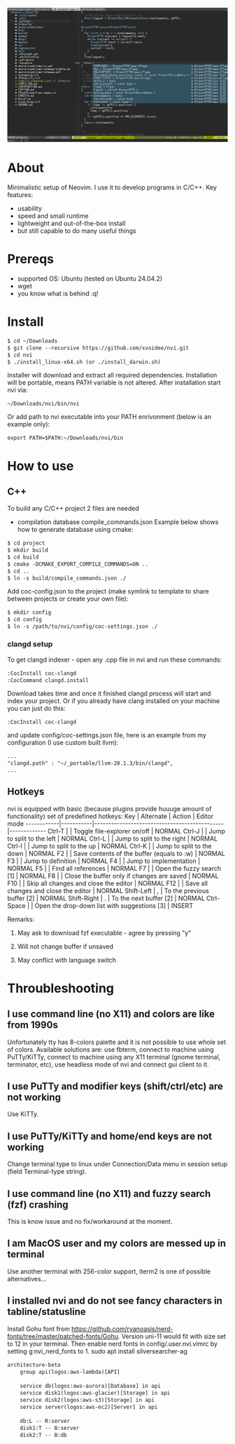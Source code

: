 ![Poster](/assets/poster.png)
# About
Minimalistic setup of Neovim. I use it to develop programs in C/C++. Key features:
* usability
* speed and small runtime
* lightweight and out-of-the-box install
* but still capable to do many useful things
# Prereqs
* supported OS: Ubuntu (tested on Ubuntu 24.04.2)
* wget
* you know what is behind :q!
# Install
```
$ cd ~/Downloads
$ git clone --recursive https://github.com/xvoidee/nvi.git
$ cd nvi
$ ./install_linux-x64.sh (or ./install_darwin.sh)
```
Installer will download and extract all required dependencies. Installation will be portable, means PATH variable is not altered. After installation start nvi via:
```
~/Downloads/nvi/bin/nvi
```
Or add path to nvi executable into your PATH enrivonment (below is an example only):
```
export PATH=$PATH:~/Downloads/nvi/bin
```
# How to use
## C++
To build any C/C++ project 2 files are needed
* compilation database compile_commands.json
Example below shows how to generate database using cmake:
```
$ cd project
$ mkdir build
$ cd build
$ cmake -DCMAKE_EXPORT_COMPILE_COMMANDS=ON ..
$ cd ..
$ ln -s build/compile_commands.json ./
```
Add coc-config.json to the project (make symlink to template to share between projects or create your own file):
```
$ mkdir config
$ cd config
$ ln -s /path/to/nvi/config/coc-settings.json ./
```
### clangd setup
To get clangd indexer - open any .cpp file in nvi and run these commands:
```
:CocInstall coc-clangd
:CocCommand clangd.install
```
Download takes time and once it finished clangd process will start and index your project. Or if you already have clang installed on your machine you can just do this:
```
:CocInstall coc-clangd
```
and update config/coc-settings.json file, here is an example from my configuration (I use custom built llvm):
```
...
"clangd.path" : "~/_portable/llvm-20.1.3/bin/clangd",
...
```
## Hotkeys
nvi is equipped with basic (because plugins provide huuuge amount of functionality) set of predefined hotkeys:
Key         | Alternate | Action                                       | Editor mode
------------|-----------|----------------------------------------------|-------------
Ctrl-T      |           | Toggle file-explorer on/off                  | NORMAL
Ctrl-J      |           | Jump to split to the left                    | NORMAL
Ctrl-L      |           | Jump to split to the right                   | NORMAL
Ctrl-I      |           | Jump to split to the up                      | NORMAL
Ctrl-K      |           | Jump to split to the down                    | NORMAL
F2          |           | Save contents of the buffer (equals to :w)   | NORMAL
F3          |           | Jump to definition                           | NORMAL
F4          |           | Jump to implementation                       | NORMAL
F5          |           | Find all references                          | NORMAL
F7          |           | Open the fuzzy search [1]                    | NORMAL
F8          |           | Close the buffer only if changes are saved   | NORMAL
F10         |           | Skip all changes and close the editor        | NORMAL
F12         |           | Save all changes and close the editor        | NORMAL
Shift-Left  | ,         | To the previous buffer [2]                   | NORMAL
Shift-Right | .         | To the next buffer [2]                       | NORMAL
Ctrl-Space  |           | Open the drop-down list with suggestions [3] | INSERT

Remarks:
1. May ask to download fzf executable - agree by pressing "y"

2. Will not change buffer if unsaved

3. May conflict with language switch

# Throubleshooting
## I use command line (no X11) and colors are like from 1990s
Unfortunately tty has 8-colors palette and it is not possible to use whole set of colors. Available solutions are: use fbterm, connect to machine using PuTTy/KiTTy, connect to machine using any X11 terminal (gnome terminal, terminator, etc), use headless mode of nvi and connect gui client to it.
## I use PuTTy and modifier keys (shift/ctrl/etc) are not working
Use KiTTy.
## I use PuTTy/KiTTy and home/end keys are not working
Change terminal type to linux under Connection/Data menu in session setup (field Terminal-type string).
## I use command line (no X11) and fuzzy search (fzf) crashing
This is know issue and no fix/workaround at the moment.
## I am MacOS user and my colors are messed up in terminal
Use another terminal with 256-color support, iterm2 is one of possible alternatives...
## I installed nvi and do not see fancy characters in tabline/statusline
Install Gohu font from https://github.com/ryanoasis/nerd-fonts/tree/master/patched-fonts/Gohu. Version uni-11 would fit with size set to 12 in your terminal. Then enable nerd fonts in config/.user.nvi.vimrc by setting g:nvi_nerd_fonts to 1.
sudo apt install silversearcher-ag

```mermaid
architecture-beta
    group api(logos:aws-lambda)[API]

    service db(logos:aws-aurora)[Database] in api
    service disk1(logos:aws-glacier)[Storage] in api
    service disk2(logos:aws-s3)[Storage] in api
    service server(logos:aws-ec2)[Server] in api

    db:L -- R:server
    disk1:T -- B:server
    disk2:T -- B:db
```